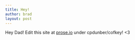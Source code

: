 ```yaml
---
title: Hey!
author: brad
layout: post
---
```


Hey Dad!  Edit this site at [prose.io](http://prose.io) under cpdunber/cofkey!  &lt;3
